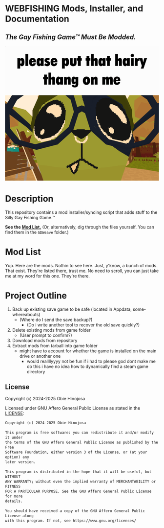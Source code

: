 # WEBFISHING Mods, Installer, and Documentation
## *The Gay Fishing Game™ Must Be Modded.*
![alt text](hairythang.png "i love big heavy muscley men i want their hairy sweaty bodies pressed up against mine")

# Description
This repository contains a mod installer/syncing script that adds stuff to the Silly Gay Fishing Game.™ 

**See the [Mod List.](#mod-list)** (Or, alternatively, dig through the files yourself. You can find them in the `GDWeave` folder.)

# Mod List
Yup. Here are the mods. Nothin to see here. Just, y'know, a bunch of mods. That exist. They're listed there, trust me. No need to scroll, you can just take me at my word for this one. They're there.

# Project Outline
1. Back up existing save game to be safe (located in Appdata, some-whereabouts)
   - (Where do I send the save backup?)
     - (Do i write another tool to recover the old save quickly?)
2. Delete existing mods from game folder
   - (User prompt to confirm?)
3. Download mods from repository
4. Extract mods from tarball into game folder
    - might have to account for whether the game is installed on the main drive or another one
      - would reallllyyyy not be fun if i had to please god dont make me do this i have no idea how to dynamically find a steam game directory


## License

Copyright (c) 2024-2025 Obie Hinojosa

Licensed under GNU Affero General Public License as stated in the [LICENSE](LICENSE):

```
Copyright (c) 2024-2025 Obie Hinojosa

This program is free software: you can redistribute it and/or modify it under
the terms of the GNU Affero General Public License as published by the Free
Software Foundation, either version 3 of the License, or (at your option) any
later version.

This program is distributed in the hope that it will be useful, but WITHOUT
ANY WARRANTY; without even the implied warranty of MERCHANTABILITY or FITNESS
FOR A PARTICULAR PURPOSE. See the GNU Affero General Public License for more
details.

You should have received a copy of the GNU Affero General Public License along
with this program. If not, see https://www.gnu.org/licenses/
```